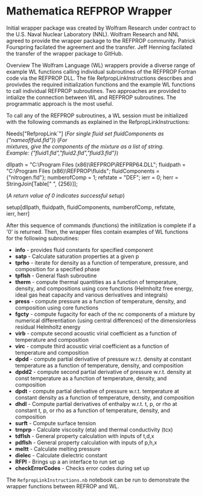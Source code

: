 # Mathematica REFPROP Wrapper
Initial wrapper package was created by Wolfram Research under contract to the U.S. Naval Nuclear Laboratory (NNL). Wolfram Research and NNL agreed to provide the wrapper package to the REFPROP community. Patrick Fourspring facilated the agreement and the transfer. Jeff Henning facilated the transfer of the wrapper package to GitHub.

Overview
The Wolfram Language (WL) wrappers provide a diverse range of example WL functions calling individual subroutines of the REFPROP Fortran code via the REFPROP DLL. The file RefpropLinkInstructions describes and provivdes the required initialization functions and the example WL functions to call individual REFPROP subroutines. Two approaches are provided to intialize the connection between WL and REFPROP subroutines. The programmatic approach is the most useful.

To call any of the REFPROP subroutines, a WL session must be initialized with the following commands as explained in the RefpropLinkInstructions:

Needs["RefpropLink`"]
(*For single fluid set fluidComponents as {"nameoflfuid.fld"}*)
(*For \
mixtures, give the components of the mixture as a list of string. \
Example: {"fluid1.fld","fluid2.fld","fluid3.fld"}*)

dllpath = "C:\\Program Files (x86)\\REFPROP\\REFPRP64.DLL";
fluidpath = "C:\\Program Files (x86)\\REFPROP\\fluids";
fluidComponents = {"nitrogen.fld"};
numberofComp = 1;
refstate = "DEF";
ierr = 0;
herr = StringJoin[Table[" ", {256}]];

(*A return value of 0 indicates successful setup*)

setup[dllpath, fluidpath, fluidComponents, numberofComp, refstate, \
ierr, herr]

After this sequence of commands (functions) the initilization is complete if a '0' is returned.
Then, the wrapper files contain examples of WL functions for the following subroutines:

* **info** - provides fluid constants for specified component
* **satp** - Calculate saturation properties at a given p
* **tprho** - iterate for density as a function of temperature, pressure, and composition for a specified phase
* **tpflsh** - General flash subroutine 
* **therm** - compute thermal quantities as a function of temperature, density, and compositions using core functions (Helmholtz free energy, ideal gas heat capacity and various derivatives and integrals)
* **press** - compute pressure as a function of temperature, density, and composition using core functions
* **fgcty** - compute fugacity for each of the nc components of a mixture by numerical differentiation (using central differences) of the dimensionless residual Helmholtz energy
* **virb** - compute second acoustic virial coefficient as a function of temperature and composition
* **virc** - compute third acoustic virial coefficient as a function of temperature and composition
* **dpdd** - compute partial derivative of pressure w.r.t. density at constant temperature as a function of temperature, density, and composition
* **dpdd2** - compute second partial derivative of pressure w.r.t. density at const temperature as a function of temperature, density, and composition
* **dpdt** - compute partial derivative of pressure w.r.t. temperature at constant density as a function of temperature, density, and composition
* **dhdl** - Compute partial derivatives of enthalpy w.r.t. t, p, or rho at constant t, p, or rho as a function of temperature, density, and composition
* **surft** - Compute surface tension
* **trnprp** - Calculate viscosity (eta) and thermal conductivity (tcx)
* **tdflsh** - General property calculation with inputs of t,d,x
* **pdflsh** - General property calculation with inputs of p,h,x
* **meltt** - Calculate melting pressure
* **dielec** - Calculate dielectric constant
* **RFPI** - Brings up a an interface to run set up
* **checkErrorCodes** - Checks error codes during set up

The `RefpropLinkInstructions.nb` notebook can be run to demonstrate the wrapper functions between REFROP and WL.
